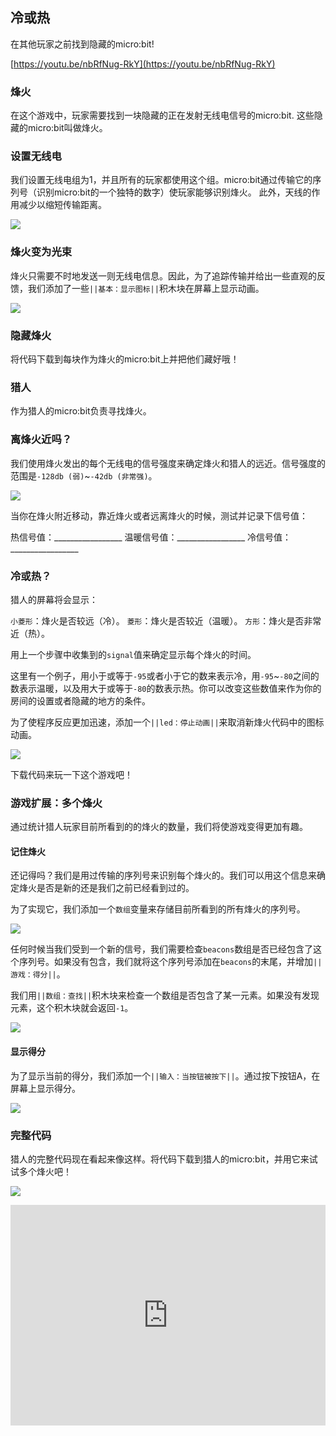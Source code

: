 ## 冷或热

在其他玩家之前找到隐藏的micro:bit!

[https://youtu.be/nbRfNug-RkY](https://youtu.be/nbRfNug-RkY)

### 烽火
在这个游戏中，玩家需要找到一块隐藏的正在发射无线电信号的micro:bit. 这些隐藏的micro:bit叫做烽火。

### 设置无线电
我们设置无线电组为1，并且所有的玩家都使用这个组。micro:bit通过传输它的序列号（识别micro:bit的一个独特的数字）使玩家能够识别烽火。 此外，天线的作用减少以缩短传输距离。

![](https://i.imgur.com/5jmgrGk.png)

### 烽火变为光束
烽火只需要不时地发送一则无线电信息。因此，为了追踪传输并给出一些直观的反馈，我们添加了一些`||基本：显示图标||`积木块在屏幕上显示动画。

![](https://i.imgur.com/7IeS1SK.png)

### 隐藏烽火
将代码下载到每块作为烽火的micro:bit上并把他们藏好哦！

### 猎人
作为猎人的micro:bit负责寻找烽火。

### 离烽火近吗？
我们使用烽火发出的每个无线电的信号强度来确定烽火和猎人的远近。信号强度的范围是`-128db (弱)`~`-42db (非常强)`。

![](https://i.imgur.com/EBYwMG2.png)

当你在烽火附近移动，靠近烽火或者远离烽火的时候，测试并记录下信号值：

热信号值：_________________
温暖信号值：_________________
冷信号值：_________________

### 冷或热？

猎人的屏幕将会显示：

`小菱形`：烽火是否较远（冷）。
`菱形`：烽火是否较近（温暖）。
`方形`：烽火是否非常近（热）。

用上一个步骤中收集到的`signal`值来确定显示每个烽火的时间。

这里有一个例子，用小于或等于`-95`或者小于它的数来表示冷，用`-95`~`-80`之间的数表示温暖，以及用大于或等于`-80`的数表示热。你可以改变这些数值来作为你的房间的设置或者隐藏的地方的条件。 

为了使程序反应更加迅速，添加一个`||led：停止动画||`来取消新烽火代码中的图标动画。

![](https://i.imgur.com/GOPYFBk.png)

下载代码来玩一下这个游戏吧！

### 游戏扩展：多个烽火

通过统计猎人玩家目前所看到的的烽火的数量，我们将使游戏变得更加有趣。

#### 记住烽火

还记得吗？我们是用过传输的序列号来识别每个烽火的。我们可以用这个信息来确定烽火是否是新的还是我们之前已经看到过的。

为了实现它，我们添加一个`数组`变量来存储目前所看到的所有烽火的序列号。

![](https://i.imgur.com/lBi4P86.png)

任何时候当我们受到一个新的信号，我们需要检查`beacons`数组是否已经包含了这个序列号。如果没有包含，我们就将这个序列号添加在`beacons`的末尾，并增加`||游戏：得分||`。

我们用`||数组：查找||`积木块来检查一个数组是否包含了某一元素。如果没有发现元素，这个积木块就会返回`-1`。

![](https://i.imgur.com/JrxegaC.png)

#### 显示得分
为了显示当前的得分，我们添加一个`||输入：当按钮被按下||`。通过按下按钮A，在屏幕上显示得分。

![](https://i.imgur.com/Ser89KG.png)

### 完整代码
猎人的完整代码现在看起来像这样。将代码下载到猎人的micro:bit，并用它来试试多个烽火吧！

![](https://i.imgur.com/VKUvLbK.png)


<div style="position:relative;height:0;padding-bottom:70%;overflow:hidden;"><iframe style="position:absolute;top:0;left:0;width:100%;height:100%;" src="https://makecode.microbit.org/#pub:_ae82Hsi7LDDw" frameborder="0" sandbox="allow-popups allow-forms allow-scripts allow-same-origin"></iframe></div>





